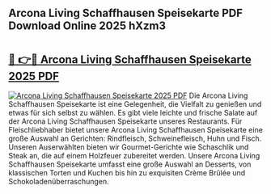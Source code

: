 ## Arcona Living Schaffhausen Speisekarte PDF Download Online 2025 hXzm3

# <h2><a href="http://gc760we.nevu.top/?p=Arcona+Living+Schaffhausen+Speisekarte">🔗 👉🔴 Arcona Living Schaffhausen Speisekarte 2025 PDF</a></h2>

[![Arcona Living Schaffhausen Speisekarte 2025 PDF](https://i.imgur.com/dBaPXMq.png)](http://gc760we.nevu.top/?p=Arcona+Living+Schaffhausen+Speisekarte)
Die Arcona Living Schaffhausen Speisekarte ist eine Gelegenheit, die Vielfalt zu genießen und etwas für sich selbst zu wählen. Es gibt viele leichte und frische Salate auf der Arcona Living Schaffhausen Speisekarte unseres Restaurants. Für Fleischliebhaber bietet unsere Arcona Living Schaffhausen Speisekarte eine große Auswahl an Gerichten: Rindfleisch, Schweinefleisch, Huhn und Fisch. Unseren Auserwählten bieten wir Gourmet-Gerichte wie Schaschlik und Steak an, die auf einem Holzfeuer zubereitet werden. Unsere Arcona Living Schaffhausen Speisekarte umfasst eine große Auswahl an Desserts, von klassischen Torten und Kuchen bis hin zu exquisiten Crème Brûlée und Schokoladenüberraschungen.
